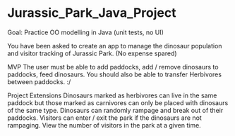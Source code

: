 # Jurassic_Park_Java_Project

Goal: Practice OO modelling in Java (unit tests, no UI)

You have been asked to create an app to manage the dinosaur population and visitor tracking of Jurassic Park. (No expense spared)

MVP
The user must be able to add paddocks, add / remove dinosaurs to paddocks, feed dinosaurs. You should also be able to transfer Herbivores between paddocks. :/

Project Extensions
Dinosaurs marked as herbivores can live in the same paddock but those marked as carnivores can only be placed with dinosaurs of the same type.
Dinosaurs can randomly rampage and break out of their paddocks.
Visitors can enter / exit the park if the dinosaurs are not rampaging.
View the number of visitors in the park at a given time.
